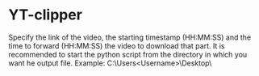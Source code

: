 # YT-clipper
Specify the link of the video, the starting timestamp (HH:MM:SS) and the time to forward (HH:MM:SS) the video to download that part.
It is recommended to start the python script from the directory in which you want he output file.
Example: C:\Users\<Username>\Desktop\
